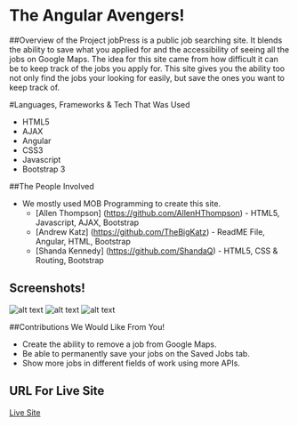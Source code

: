 # The Angular Avengers!

##Overview of the Project
jobPress is a public job searching site. It blends the ability to save what you applied for and the accessibility of seeing all the jobs on Google Maps. The idea for this site came from how difficult it can be to keep track of the jobs you apply for. This site gives you the ability too not only find the jobs your looking for easily, but save the ones you want to keep track of.

#Languages, Frameworks & Tech That Was Used
* HTML5
* AJAX
* Angular
* CSS3
* Javascript
* Bootstrap 3

##The People Involved
* We mostly used MOB Programming to create this site.
  * [Allen Thompson] (https://github.com/AllenHThompson) - HTML5, Javascript, AJAX, Bootstrap
  * [Andrew Katz] (https://github.com/TheBigKatz) - ReadME File, Angular, HTML, Bootstrap
  * [Shanda Kennedy] (https://github.com/ShandaQ) - HTML5, CSS & Routing, Bootstrap

## Screenshots!
![alt text](https://raw.githubusercontent.com/DigitalCrafts-May-2016-Cohort/The-Angular-Avengers/master/homepage.png "Home Page Example")
![alt text](https://raw.githubusercontent.com/DigitalCrafts-May-2016-Cohort/The-Angular-Avengers/master/googlemaps.png "Google Maps Example")
![alt text](https://raw.githubusercontent.com/DigitalCrafts-May-2016-Cohort/The-Angular-Avengers/master/savebutton.png "Save Button Example")



##Contributions We Would Like From You!
* Create the ability to remove a job from Google Maps.
* Be able to permanently save your jobs on the Saved Jobs tab.
* Show more jobs in different fields of work using more APIs.

## URL For Live Site

[Live Site]()
